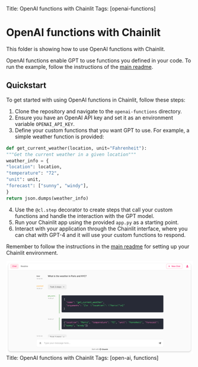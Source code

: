 Title: OpenAI functions with Chainlit
Tags: [openai-functions]

# OpenAI functions with Chainlit

This folder is showing how to use OpenAI functions with Chainlit.

OpenAI functions enable GPT to use functions you defined in your code.
To run the example, follow the instructions of the [main readme](/README.md).

## Quickstart

To get started with using OpenAI functions in Chainlit, follow these steps:

1. Clone the repository and navigate to the `openai-functions` directory.
2. Ensure you have an OpenAI API key and set it as an environment variable `OPENAI_API_KEY`.
3. Define your custom functions that you want GPT to use. For example, a simple weather function is provided:
```python
def get_current_weather(location, unit="Fahrenheit"):
"""Get the current weather in a given location"""
weather_info = {
"location": location,
"temperature": "72",
"unit": unit,
"forecast": ["sunny", "windy"],
}
return json.dumps(weather_info)
```
4. Use the `@cl.step` decorator to create steps that call your custom functions and handle the interaction with the GPT model.
5. Run your Chainlit app using the provided `app.py` as a starting point.
6. Interact with your application through the Chainlit interface, where you can chat with GPT-4 and it will use your custom functions to respond.

Remember to follow the instructions in the [main readme](/README.md) for setting up your Chainlit environment.

![Rendering](./rendering.png)
Title: OpenAI functions with Chainlit
Tags: [open-ai, functions]